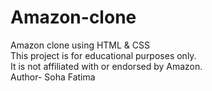# Amazon-clone
Amazon clone using HTML &amp; CSS
<br>
This project is for educational purposes only.
<br>
It is not affiliated with or endorsed by Amazon.
<br>
Author- Soha Fatima
